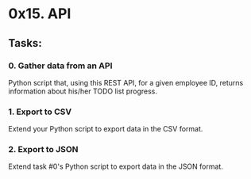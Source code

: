 # 0x15. API

## Tasks:
### 0. Gather data from an API
Python script that, using this REST API, for a given employee ID, returns information about his/her TODO list progress.

### 1. Export to CSV
Extend your Python script to export data in the CSV format.

### 2. Export to JSON
Extend task #0's Python script to export data in the JSON format.

